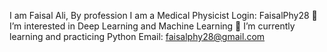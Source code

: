 I am Faisal Ali, By profession I am a Medical Physicist
Login: FaisalPhy28
👀 I’m interested in Deep Learning and Machine Learning
🌱 I’m currently learning and practicing Python
Email: faisalphy28@gmail.com

<!---
FaisalPhy28/FaisalPhy28 is a ✨ special ✨ repository because its `README.md` (this file) appears on your GitHub profile.
You can click the Preview link to take a look at your changes.
--->
